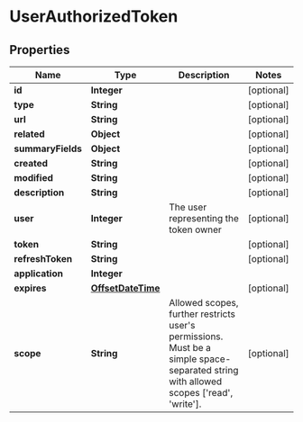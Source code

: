 # UserAuthorizedToken

## Properties
Name | Type | Description | Notes
------------ | ------------- | ------------- | -------------
**id** | **Integer** |  |  [optional]
**type** | **String** |  |  [optional]
**url** | **String** |  |  [optional]
**related** | **Object** |  |  [optional]
**summaryFields** | **Object** |  |  [optional]
**created** | **String** |  |  [optional]
**modified** | **String** |  |  [optional]
**description** | **String** |  |  [optional]
**user** | **Integer** | The user representing the token owner |  [optional]
**token** | **String** |  |  [optional]
**refreshToken** | **String** |  |  [optional]
**application** | **Integer** |  | 
**expires** | [**OffsetDateTime**](OffsetDateTime.md) |  |  [optional]
**scope** | **String** | Allowed scopes, further restricts user&#x27;s permissions. Must be a simple space-separated string with allowed scopes [&#x27;read&#x27;, &#x27;write&#x27;]. |  [optional]

